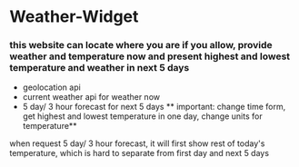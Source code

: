 # Weather-Widget

### this website can locate where you are if you allow, provide weather and temperature now and present highest and lowest temperature and weather in next 5 days

* geolocation api
* current weather api for weather now
* 5 day/ 3 hour forecast for next 5 days
** important: change time form, get highest and lowest temperature in one day, change units for temperature**

 when request 5 day/ 3 hour forecast, it will first show rest of today's temperature, which is hard to separate from first day and next 5 days
